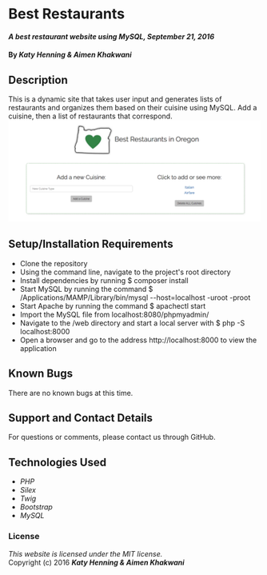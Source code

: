 # Best Restaurants

#### _A best restaurant website using MySQL, September 21, 2016_

#### By _**Katy Henning & Aimen Khakwani**_

## Description

This is a dynamic site that takes user input and generates lists of restaurants and organizes them based on their cuisine using MySQL. Add a cuisine, then a list of restaurants that correspond.
<img src=web/screenshot.png alt="a screenshot of the website">

## Setup/Installation Requirements

* Clone the repository
* Using the command line, navigate to the project's root directory
* Install dependencies by running $ composer install
* Start MySQL by running the command $ /Applications/MAMP/Library/bin/mysql --host=localhost -uroot -proot
* Start Apache by running the command $ apachectl start
* Import the MySQL file from localhost:8080/phpmyadmin/
* Navigate to the /web directory and start a local server with $ php -S localhost:8000
* Open a browser and go to the address http://localhost:8000 to view the application

## Known Bugs

There are no known bugs at this time.

## Support and Contact Details

For questions or comments, please contact us through GitHub.

## Technologies Used

* _PHP_
* _Silex_
* _Twig_
* _Bootstrap_
* _MySQL_

### License

*This website is licensed under the MIT license.*  
Copyright (c) 2016 **_Katy Henning & Aimen Khakwani_**
